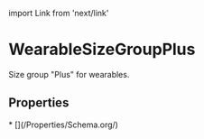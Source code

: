 import Link from 'next/link'

# WearableSizeGroupPlus

Size group "Plus" for wearables.

## Properties

<Grid>
* [](/Properties/Schema.org/)

</Grid>

